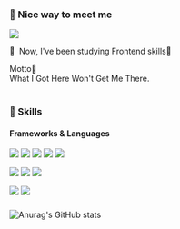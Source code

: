 ### 🤞 Nice way to meet me
<p>
  <a href="mailto:wogkdkrm112@gmail.com" target="_blank"><img src="https://img.shields.io/badge/wogkdkrm112@gmail.com-EA4335?style=flat-square&logo=Gmail&logoColor=white"/></a>
</p>

<p>
  👋&nbsp; Now, I've been studying Frontend skills🚀<br/>
  
  Motto💪<br/>
  What I Got Here Won't Get Me There. <br/><br/>
</p>

### 💪 Skills
#### Frameworks & Languages
<p>
  <img src="https://img.shields.io/badge/JavaScript-F7DF1E?style=flat-square&logo=JavaScript&logoColor=white"/>
  <img src="https://img.shields.io/badge/TypeScript-3178C6?style=flat-square&logo=TypeScript&logoColor=white"/>
  <img src="https://img.shields.io/badge/Nodejs-339933?style=flat-square&logo=Nodedotjs&logoColor=white"/>
  <img src="https://img.shields.io/badge/React-61DAFB?style=flat-square&logo=React&logoColor=black"/>
  <img src="https://img.shields.io/badge/Nextjs-000000?style=flat-square&logo=Nextdotjs&logoColor=white"/>
  
</p>
<p>
  <img src="https://img.shields.io/badge/Redux-764ABC?style=flat-square&logo=Redux&logoColor=white"/>
  <img src="https://img.shields.io/badge/React-Query-FF4154?style=flat-square&logo=reactquery&logoColor=white"/>
  <img src="https://img.shields.io/badge/React-Router-CA4245?style=flat-square&logo=reactrouter&logoColor=white"/>
</p>
<p>
  <img src="https://img.shields.io/badge/styled-components-DB7093?style=flat-square&logo=styled-components&logoColor=white"/>
  <img src="https://img.shields.io/badge/Sass-FF4154?style=flat-square&logo=Sass&logoColor=white"/>
  
</p>


###
![Anurag's GitHub stats](https://github-readme-stats.vercel.app/api?username=jaehafe&show_icons=true&theme=dark)
